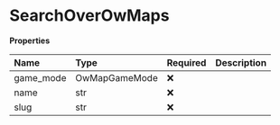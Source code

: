 # SearchOverOwMaps

**Properties**

| Name      | Type          | Required | Description |
| :-------- | :------------ | :------- | :---------- |
| game_mode | OwMapGameMode | ❌       |             |
| name      | str           | ❌       |             |
| slug      | str           | ❌       |             |

<!-- This file was generated by liblab | https://liblab.com/ -->
